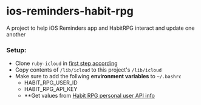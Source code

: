 # ios-reminders-habit-rpg
A project to help iOS Reminders app and HabitRPG interact and update one another

### Setup:
- Clone `ruby-icloud` in [first step according](https://github.com/adammck/ruby-icloud#try-it)
- Copy contents of `/lib/icloud` to this project's `/lib/icloud`
- Make sure to add the follwing **environment variables** to `~/.bashrc`
  - HABIT_RPG_USER_ID
  - HABIT_RPG_API_KEY
  - **Get values from [Habit RPG personal user API info](https://habitrpg.com/#/options/settings/api)